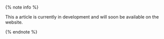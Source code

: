 {% note info %}

This а article is currently in development and will soon be available on the website. 

{% endnote %}
